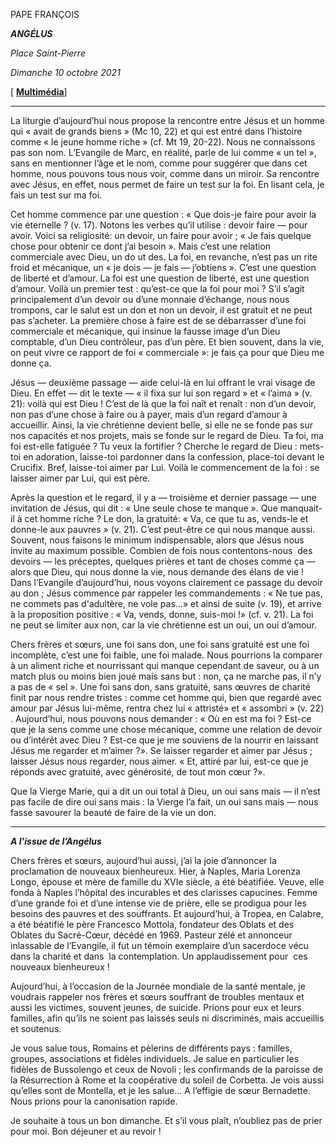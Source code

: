 PAPE FRANÇOIS

***ANGÉLUS***

*Place Saint-Pierre*

*Dimanche 10 octobre 2021*

[ **[Multimédia](http://w2.vatican.va/content/francesco/fr/events/event.dir.html/content/vaticanevents/fr/2021/10/10/angelus.html)**]

_______________________

La liturgie d’aujourd’hui nous propose la rencontre entre Jésus et un homme qui « avait de grands biens » (Mc 10, 22) et qui est entré dans l’histoire comme « le jeune homme riche » (cf. Mt 19, 20-22). Nous ne connaissons pas son nom. L’Evangile de Marc, en réalité, parle de lui comme « un tel », sans en mentionner l’âge et le nom, comme pour suggérer que dans cet homme, nous pouvons tous nous voir, comme dans un miroir. Sa rencontre avec Jésus, en effet, nous permet de faire un test sur la foi. En lisant cela, je fais un test sur ma foi.

Cet homme commence par une question : « Que dois-je faire pour avoir la vie éternelle ? (v. 17). Notons les verbes qu’il utilise : devoir faire — pour avoir. Voici sa religiosité: un devoir, un faire pour avoir ; « Je fais quelque chose pour obtenir ce dont j’ai besoin ». Mais c’est une relation commerciale avec Dieu, un do ut des. La foi, en revanche, n’est pas un rite froid et mécanique, un « je dois — je fais — j’obtiens ». C’est une question de liberté et d’amour. La foi est une question de liberté, est une question d’amour. Voilà un premier test : qu’est-ce que la foi pour moi ? S’il s’agit principalement d’un devoir ou d’une monnaie d’échange, nous nous trompons, car le salut est un don et non un devoir, il est gratuit et ne peut pas s’acheter. La première chose à faire est de se débarrasser d’une foi commerciale et mécanique, qui insinue la fausse image d’un Dieu comptable, d’un Dieu contrôleur, pas d’un père. Et bien souvent, dans la vie, on peut vivre ce rapport de foi « commerciale »: je fais ça pour que Dieu me donne ça.

Jésus — deuxième passage — aide celui-là en lui offrant le vrai visage de Dieu. En effet — dit le texte — « il fixa sur lui son regard » et « l’aima » (v. 21): voilà qui est Dieu ! C’est de là que la foi naît et renaît : non d’un devoir, non pas d’une chose à faire ou à payer, mais d’un regard d’amour à accueillir. Ainsi, la vie chrétienne devient belle, si elle ne se fonde pas sur nos capacités et nos projets, mais se fonde sur le regard de Dieu. Ta foi, ma foi est-elle fatiguée ? Tu veux la fortifier ? Cherche le regard de Dieu : mets-toi en adoration, laisse-toi pardonner dans la confession, place-toi devant le Crucifix. Bref, laisse-toi aimer par Lui. Voilà le commencement de la foi : se laisser aimer par Lui, qui est père.

Après la question et le regard, il y a — troisième et dernier passage — une invitation de Jésus, qui dit : « Une seule chose te manque ». Que manquait-il à cet homme riche ? Le don, la gratuité: « Va, ce que tu as, vends-le et donne-le aux pauvres » (v. 21). C’est peut-être ce qui nous manque aussi. Souvent, nous faisons le minimum indispensable, alors que Jésus nous invite au maximum possible. Combien de fois nous contentons-nous  des devoirs — les préceptes, quelques prières et tant de choses comme ça — alors que Dieu, qui nous donne la vie, nous demande des élans de vie ! Dans l’Evangile d’aujourd’hui, nous voyons clairement ce passage du devoir au don ; Jésus commence par rappeler les commandements : « Ne tue pas, ne commets pas d'adultère, ne vole pas…» et ainsi de suite (v. 19), et arrive à la proposition positive : « Va, vends, donne, suis-moi !» (cf. v. 21). La foi ne peut se limiter aux non, car la vie chrétienne est un oui, un oui d’amour.

Chers frères et sœurs, une foi sans don, une foi sans gratuité est une foi incomplète, c’est une foi faible, une foi malade. Nous pourrions la comparer à un aliment riche et nourrissant qui manque cependant de saveur, ou à un match plus ou moins bien joué mais sans but : non, ça ne marche pas, il n’y a pas de « sel ». Une foi sans don, sans gratuité, sans œuvres de charité finit par nous rendre tristes : comme cet homme qui, bien que regardé avec amour par Jésus lui-même, rentra chez lui « attristé» et « assombri » (v. 22) . Aujourd’hui, nous pouvons nous demander : « Où en est ma foi ? Est-ce que je la sens comme une chose mécanique, comme une relation de devoir ou d’intérêt avec Dieu ? Est-ce que je me souviens de la nourrir en laissant Jésus me regarder et m’aimer ?». Se laisser regarder et aimer par Jésus ; laisser Jésus nous regarder, nous aimer. « Et, attiré par lui, est-ce que je réponds avec gratuité, avec générosité, de tout mon cœur ?».

Que la Vierge Marie, qui a dit un oui total à Dieu, un oui sans mais — il n’est pas facile de dire oui sans mais : la Vierge l’a fait, un oui sans mais — nous fasse savourer la beauté de faire de la vie un don.

___________________________________________________

***A l'issue de l’Angélus***

Chers frères et sœurs, aujourd’hui aussi, j’ai la joie d’annoncer la proclamation de nouveaux bienheureux. Hier, à Naples, Maria Lorenza Longo, épouse et mère de famille du XVIe siècle, a été béatifiée. Veuve, elle fonda à Naples l’hôpital des incurables et des clarisses capucines. Femme d’une grande foi et d’une intense vie de prière, elle se prodigua pour les besoins des pauvres et des souffrants. Et aujourd’hui, à Tropea, en Calabre, a été béatifié le père Francesco Mottola, fondateur des Oblats et des Oblates du Sacré-Cœur, décédé en 1969. Pasteur zélé et annonceur inlassable de l’Evangile, il fut un témoin exemplaire d’un sacerdoce vécu dans la charité et dans  la contemplation. Un applaudissement pour  ces nouveaux bienheureux !

Aujourd’hui, à l’occasion de la Journée mondiale de la santé mentale, je voudrais rappeler nos frères et sœurs souffrant de troubles mentaux et aussi les victimes, souvent jeunes, de suicide. Prions pour eux et leurs familles, afin qu’ils ne soient pas laissés seuls ni discriminés, mais accueillis et soutenus.

Je vous salue tous, Romains et pèlerins de différents pays : familles, groupes, associations et fidèles individuels. Je salue en particulier les fidèles de Bussolengo et ceux de Novoli ; les confirmands de la paroisse de la Résurrection à Rome et la coopérative du soleil de Corbetta. Je vois aussi qu’elles sont de Montella, et je les salue… A l’effigie de sœur Bernadette. Nous prions pour la canonisation rapide.

Je souhaite à tous un bon dimanche. Et s’il vous plaît, n’oubliez pas de prier pour moi. Bon déjeuner et au revoir !